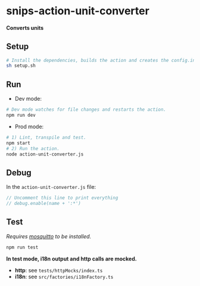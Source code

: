 # snips-action-unit-converter
#### Converts units

## Setup

```sh
# Install the dependencies, builds the action and creates the config.ini file.
sh setup.sh
```

## Run

- Dev mode:

```sh
# Dev mode watches for file changes and restarts the action.
npm run dev
```

- Prod mode:

```sh
# 1) Lint, transpile and test.
npm start
# 2) Run the action.
node action-unit-converter.js
```

## Debug

In the `action-unit-converter.js` file:

```js
// Uncomment this line to print everything
// debug.enable(name + ':*')
```

## Test

*Requires [mosquitto](https://mosquitto.org/download/) to be installed.*

```sh
npm run test
```

**In test mode, i18n output and http calls are mocked.**

- **http**: see `tests/httpMocks/index.ts`
- **i18n**: see `src/factories/i18nFactory.ts`